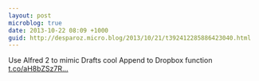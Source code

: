 ```yaml
---
layout: post
microblog: true
date: 2013-10-22 08:09 +1000
guid: http://desparoz.micro.blog/2013/10/21/t392412285886423040.html
---
```

Use Alfred 2 to mimic Drafts cool Append to Dropbox function [t.co/aH8bZSz7R...](http://t.co/aH8bZSz7RD)
